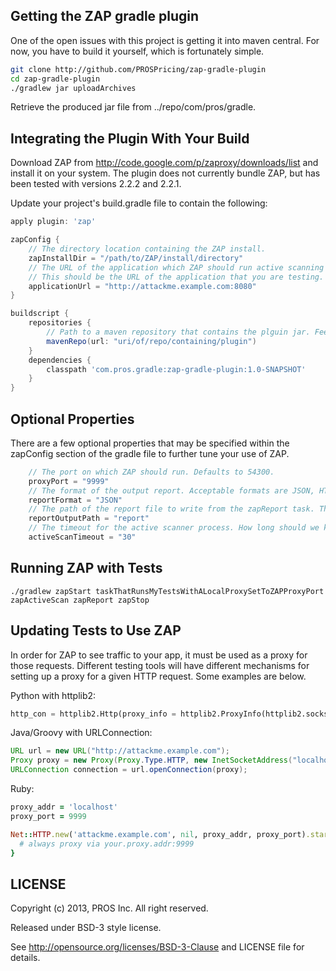 ## Getting the ZAP gradle plugin

One of the open issues with this project is getting it into maven central. For now, you have to build it yourself, which is fortunately simple.

```bash
git clone http://github.com/PROSPricing/zap-gradle-plugin
cd zap-gradle-plugin
./gradlew jar uploadArchives
```

Retrieve the produced jar file from ../repo/com/pros/gradle.

## Integrating the Plugin With Your Build

Download ZAP from http://code.google.com/p/zaproxy/downloads/list and install it on your system. The plugin does not currently bundle ZAP, but has been tested with versions 2.2.2 and 2.2.1.

Update your project's build.gradle file to contain the following:

```groovy
apply plugin: 'zap'

zapConfig {
    // The directory location containing the ZAP install.
    zapInstallDir = "/path/to/ZAP/install/directory"
    // The URL of the application which ZAP should run active scanning against and generate issue reports for.
    // This should be the URL of the application that you are testing.
    applicationUrl = "http://attackme.example.com:8080"
}

buildscript {
    repositories {
        // Path to a maven repository that contains the plguin jar. Feel free to link the jar however you want.
        mavenRepo(url: "uri/of/repo/containing/plugin")
    }
    dependencies {
        classpath 'com.pros.gradle:zap-gradle-plugin:1.0-SNAPSHOT'
    }
}
```

## Optional Properties
There are a few optional properties that may be specified within the zapConfig section of the gradle file to further tune your use of ZAP.

```groovy
    // The port on which ZAP should run. Defaults to 54300.
    proxyPort = "9999"
    // The format of the output report. Acceptable formats are JSON, HTML, and XML. Defaults to JSON.
    reportFormat = "JSON"
    // The path of the report file to write from the zapReport task. This path must be writable, subdirs will NOT be created.
    reportOutputPath = "report"
    // The timeout for the active scanner process. How long should we keep polling for scan completion in minutes. Defaults to 30.
    activeScanTimeout = "30"
```

## Running ZAP with Tests
`./gradlew zapStart taskThatRunsMyTestsWithALocalProxySetToZAPProxyPort zapActiveScan zapReport zapStop`

## Updating Tests to Use ZAP

In order for ZAP to see traffic to your app, it must be used as a proxy for those requests. Different testing tools will have different mechanisms for setting up a proxy for a given HTTP request. Some examples are below.

Python with httplib2:
```python
http_con = httplib2.Http(proxy_info = httplib2.ProxyInfo(httplib2.socks.PROXY_TYPE_HTTP, 'localhost', proxyPort))
```

Java/Groovy with URLConnection:
```java
URL url = new URL("http://attackme.example.com");
Proxy proxy = new Proxy(Proxy.Type.HTTP, new InetSocketAddress("localhost", proxyPort));
URLConnection connection = url.openConnection(proxy);
```

Ruby:
```ruby
proxy_addr = 'localhost'
proxy_port = 9999

Net::HTTP.new('attackme.example.com', nil, proxy_addr, proxy_port).start { |http|
  # always proxy via your.proxy.addr:9999
}
```

## LICENSE
Copyright (c) 2013, PROS Inc. All right reserved.

Released under BSD-3 style license.

See http://opensource.org/licenses/BSD-3-Clause and LICENSE file for details.
